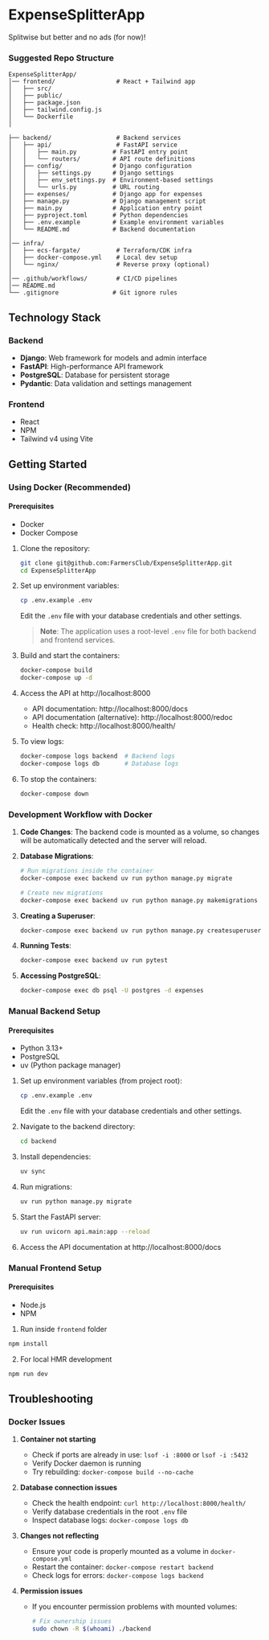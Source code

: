 # ExpenseSplitterApp

Splitwise but better and no ads (for now)!

### Suggested Repo Structure
~~~
ExpenseSplitterApp/
│── frontend/                 # React + Tailwind app
│   ├── src/
│   ├── public/
│   ├── package.json
│   ├── tailwind.config.js
│   └── Dockerfile
│

├── backend/                  # Backend services
│   ├── api/                  # FastAPI service
│   │   ├── main.py          # FastAPI entry point
│   │   └── routers/         # API route definitions
│   ├── config/              # Django configuration
│   │   ├── settings.py      # Django settings
│   │   ├── env_settings.py  # Environment-based settings
│   │   └── urls.py          # URL routing
│   ├── expenses/            # Django app for expenses
│   ├── manage.py            # Django management script
│   ├── main.py              # Application entry point
│   ├── pyproject.toml       # Python dependencies
│   ├── .env.example         # Example environment variables
│   └── README.md            # Backend documentation
│
│── infra/
│   ├── ecs-fargate/          # Terraform/CDK infra
│   ├── docker-compose.yml    # Local dev setup
│   └── nginx/                # Reverse proxy (optional)
│
│── .github/workflows/        # CI/CD pipelines
│── README.md
└── .gitignore               # Git ignore rules
~~~

## Technology Stack

### Backend
- **Django**: Web framework for models and admin interface
- **FastAPI**: High-performance API framework
- **PostgreSQL**: Database for persistent storage
- **Pydantic**: Data validation and settings management

### Frontend
- React
- NPM
- Tailwind v4 using Vite


## Getting Started

### Using Docker (Recommended)

#### Prerequisites
- Docker
- Docker Compose

1. Clone the repository:
   ```bash
   git clone git@github.com:FarmersClub/ExpenseSplitterApp.git
   cd ExpenseSplitterApp
   ```

2. Set up environment variables:
   ```bash
   cp .env.example .env
   ```
   Edit the `.env` file with your database credentials and other settings.
   
   > **Note**: The application uses a root-level `.env` file for both backend and frontend services.

3. Build and start the containers:
   ```bash
   docker-compose build
   docker-compose up -d
   ```

4. Access the API at http://localhost:8000
   - API documentation: http://localhost:8000/docs
   - API documentation (alternative): http://localhost:8000/redoc
   - Health check: http://localhost:8000/health/

5. To view logs:
   ```bash
   docker-compose logs backend  # Backend logs
   docker-compose logs db       # Database logs
   ```

6. To stop the containers:
   ```bash
   docker-compose down
   ```

### Development Workflow with Docker

1. **Code Changes**: The backend code is mounted as a volume, so changes will be automatically detected and the server will reload.

2. **Database Migrations**:
   ```bash
   # Run migrations inside the container
   docker-compose exec backend uv run python manage.py migrate
   
   # Create new migrations
   docker-compose exec backend uv run python manage.py makemigrations
   ```

3. **Creating a Superuser**:
   ```bash
   docker-compose exec backend uv run python manage.py createsuperuser
   ```

4. **Running Tests**:
   ```bash
   docker-compose exec backend uv run pytest
   ```

5. **Accessing PostgreSQL**:
   ```bash
   docker-compose exec db psql -U postgres -d expenses
   ```

### Manual Backend Setup

#### Prerequisites
- Python 3.13+
- PostgreSQL
- uv (Python package manager)

1. Set up environment variables (from project root):
   ```bash
   cp .env.example .env
   ```
   Edit the `.env` file with your database credentials and other settings.

2. Navigate to the backend directory:
   ```bash
   cd backend
   ```

3. Install dependencies:
   ```bash
   uv sync
   ```

4. Run migrations:
   ```bash
   uv run python manage.py migrate
   ```

5. Start the FastAPI server:
   ```bash
   uv run uvicorn api.main:app --reload
   ```

6. Access the API documentation at http://localhost:8000/docs

### Manual Frontend Setup

#### Prerequisites
- Node.js
- NPM

1. Run inside `frontend` folder
```bash
npm install
```

2. For local HMR development
```bash
npm run dev
```
## Troubleshooting

### Docker Issues

1. **Container not starting**
   - Check if ports are already in use: `lsof -i :8000` or `lsof -i :5432`
   - Verify Docker daemon is running
   - Try rebuilding: `docker-compose build --no-cache`

2. **Database connection issues**
   - Check the health endpoint: `curl http://localhost:8000/health/`
   - Verify database credentials in the root `.env` file
   - Inspect database logs: `docker-compose logs db`

3. **Changes not reflecting**
   - Ensure your code is properly mounted as a volume in `docker-compose.yml`
   - Restart the container: `docker-compose restart backend`
   - Check logs for errors: `docker-compose logs backend`

4. **Permission issues**
   - If you encounter permission problems with mounted volumes:
     ```bash
     # Fix ownership issues
     sudo chown -R $(whoami) ./backend
     ```
